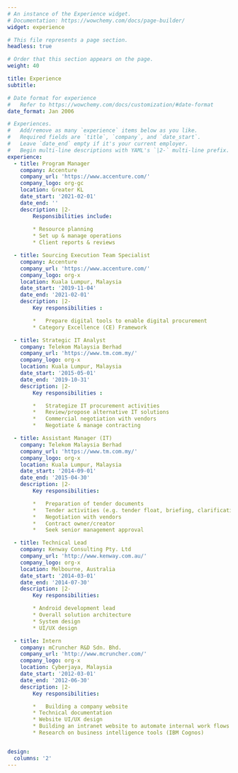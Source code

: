 ```yaml
---
# An instance of the Experience widget.
# Documentation: https://wowchemy.com/docs/page-builder/
widget: experience

# This file represents a page section.
headless: true

# Order that this section appears on the page.
weight: 40

title: Experience
subtitle:

# Date format for experience
#   Refer to https://wowchemy.com/docs/customization/#date-format
date_format: Jan 2006

# Experiences.
#   Add/remove as many `experience` items below as you like.
#   Required fields are `title`, `company`, and `date_start`.
#   Leave `date_end` empty if it's your current employer.
#   Begin multi-line descriptions with YAML's `|2-` multi-line prefix.
experience:
  - title: Program Manager
    company: Accenture
    company_url: 'https://www.accenture.com/'
    company_logo: org-gc
    location: Greater KL
    date_start: '2021-02-01'
    date_end: ''
    description: |2-
        Responsibilities include:
        
        * Resource planning 
        * Set up & manage operations
        * Client reports & reviews

  - title: Sourcing Execution Team Specialist
    company: Accenture
    company_url: 'https://www.accenture.com/'
    company_logo: org-x
    location: Kuala Lumpur, Malaysia
    date_start: '2019-11-04'
    date_end: '2021-02-01'
    description: |2-
        Key responsibilities :

        *	Prepare digital tools to enable digital procurement
        * Category Excellence (CE) Framework

  - title: Strategic IT Analyst
    company: Telekom Malaysia Berhad
    company_url: 'https://www.tm.com.my/'
    company_logo: org-x
    location: Kuala Lumpur, Malaysia
    date_start: '2015-05-01'
    date_end: '2019-10-31'
    description: |2-
        Key responsibilities :

        *	Strategize IT procurement activities
        *	Review/propose alternative IT solutions
        *	Commercial negotiation with vendors
        *	Negotiate & manage contracting

  - title: Assistant Manager (IT)
    company: Telekom Malaysia Berhad
    company_url: 'https://www.tm.com.my/'
    company_logo: org-x
    location: Kuala Lumpur, Malaysia
    date_start: '2014-09-01'
    date_end: '2015-04-30'
    description: |2-
        Key responsibilities:

        *	Preparation of tender documents
        *	Tender activities (e.g. tender float, briefing, clarification, closing)
        *	Negotiation with vendors
        *	Contract owner/creator
        *	Seek senior management approval

  - title: Technical Lead
    company: Kenway Consulting Pty. Ltd
    company_url: 'http://www.kenway.com.au/'
    company_logo: org-x
    location: Melbourne, Australia
    date_start: '2014-03-01'
    date_end: '2014-07-30'
    description: |2-
        Key responsibilities:

        * Android development lead
        * Overall solution architecture
        * System design
        * UI/UX design

  - title: Intern
    company: mCruncher R&D Sdn. Bhd.
    company_url: 'http://www.mcruncher.com/'
    company_logo: org-x
    location: Cyberjaya, Malaysia
    date_start: '2012-03-01'
    date_end: '2012-06-30'
    description: |2-
        Key responsibilities:

        *	Building a company website
        * Technical documentation
        * Website UI/UX design
        * Building an intranet website to automate internal work flows
        * Research on business intelligence tools (IBM Cognos)


design:
  columns: '2'
---
```

